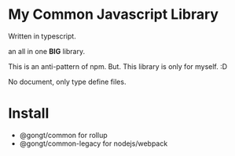 # My Common Javascript Library
Written in typescript.

an all in one **BIG** library.

This is an anti-pattern of npm. But. This library is only for myself. :D

No document, only type define files.

# Install
* @gongt/common         for rollup
* @gongt/common-legacy  for nodejs/webpack
